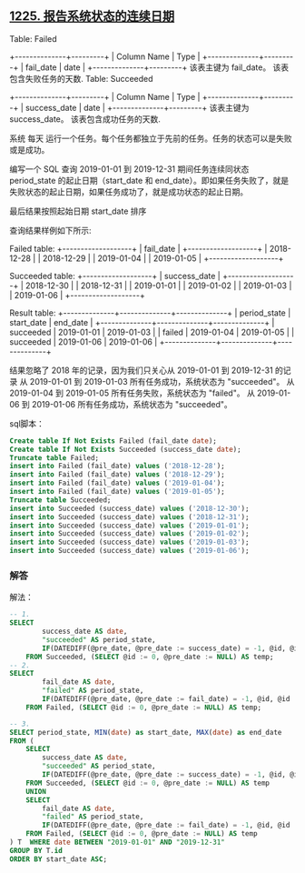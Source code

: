 ## [1225. 报告系统状态的连续日期](https://leetcode-cn.com/problems/report-contiguous-dates/)

Table: Failed

+--------------+---------+
| Column Name  | Type    |
+--------------+---------+
| fail_date    | date    |
+--------------+---------+
该表主键为 fail_date。
该表包含失败任务的天数.
Table: Succeeded

+--------------+---------+
| Column Name  | Type    |
+--------------+---------+
| success_date | date    |
+--------------+---------+
该表主键为 success_date。
该表包含成功任务的天数.


系统 每天 运行一个任务。每个任务都独立于先前的任务。任务的状态可以是失败或是成功。

编写一个 SQL 查询 2019-01-01 到 2019-12-31 期间任务连续同状态 period_state 的起止日期（start_date 和 end_date）。即如果任务失败了，就是失败状态的起止日期，如果任务成功了，就是成功状态的起止日期。

最后结果按照起始日期 start_date 排序

查询结果样例如下所示:

Failed table:
+-------------------+
| fail_date         |
+-------------------+
| 2018-12-28        |
| 2018-12-29        |
| 2019-01-04        |
| 2019-01-05        |
+-------------------+

Succeeded table:
+-------------------+
| success_date      |
+-------------------+
| 2018-12-30        |
| 2018-12-31        |
| 2019-01-01        |
| 2019-01-02        |
| 2019-01-03        |
| 2019-01-06        |
+-------------------+

Result table:
+--------------+--------------+--------------+
| period_state | start_date   | end_date     |
+--------------+--------------+--------------+
| succeeded    | 2019-01-01   | 2019-01-03   |
| failed       | 2019-01-04   | 2019-01-05   |
| succeeded    | 2019-01-06   | 2019-01-06   |
+--------------+--------------+--------------+

结果忽略了 2018 年的记录，因为我们只关心从 2019-01-01 到 2019-12-31 的记录
从 2019-01-01 到 2019-01-03 所有任务成功，系统状态为 "succeeded"。
从 2019-01-04 到 2019-01-05 所有任务失败，系统状态为 "failed"。
从 2019-01-06 到 2019-01-06 所有任务成功，系统状态为 "succeeded"。

sql脚本：

```sql
Create table If Not Exists Failed (fail_date date);
Create table If Not Exists Succeeded (success_date date);
Truncate table Failed;
insert into Failed (fail_date) values ('2018-12-28');
insert into Failed (fail_date) values ('2018-12-29');
insert into Failed (fail_date) values ('2019-01-04');
insert into Failed (fail_date) values ('2019-01-05');
Truncate table Succeeded;
insert into Succeeded (success_date) values ('2018-12-30');
insert into Succeeded (success_date) values ('2018-12-31');
insert into Succeeded (success_date) values ('2019-01-01');
insert into Succeeded (success_date) values ('2019-01-02');
insert into Succeeded (success_date) values ('2019-01-03');
insert into Succeeded (success_date) values ('2019-01-06');
```

### 解答

解法：

```sql
-- 1. 
SELECT
        success_date AS date,
        "succeeded" AS period_state,
        IF(DATEDIFF(@pre_date, @pre_date := success_date) = -1, @id, @id := @id+1) AS id 
    FROM Succeeded, (SELECT @id := 0, @pre_date := NULL) AS temp;
-- 2. 
SELECT
        fail_date AS date,
        "failed" AS period_state,
        IF(DATEDIFF(@pre_date, @pre_date := fail_date) = -1, @id, @id := @id+1) AS id 
    FROM Failed, (SELECT @id := 0, @pre_date := NULL) AS temp;

-- 3.
SELECT period_state, MIN(date) as start_date, MAX(date) as end_date
FROM (
    SELECT
        success_date AS date,
        "succeeded" AS period_state,
        IF(DATEDIFF(@pre_date, @pre_date := success_date) = -1, @id, @id := @id+1) AS id 
    FROM Succeeded, (SELECT @id := 0, @pre_date := NULL) AS temp
    UNION
    SELECT
        fail_date AS date,
        "failed" AS period_state,
        IF(DATEDIFF(@pre_date, @pre_date := fail_date) = -1, @id, @id := @id+1) AS id 
    FROM Failed, (SELECT @id := 0, @pre_date := NULL) AS temp
) T  WHERE date BETWEEN "2019-01-01" AND "2019-12-31"
GROUP BY T.id
ORDER BY start_date ASC;
```

